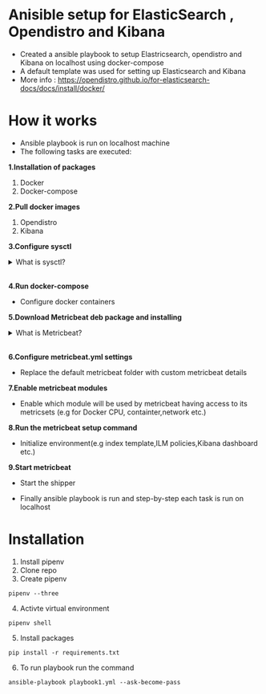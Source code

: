 # Anisible setup for ElasticSearch , Opendistro and Kibana

- Created a ansible playbook to setup Elastricsearch, opendistro and Kibana on localhost using docker-compose
- A default template was used for setting up Elasticsearch and Kibana 
- More info : https://opendistro.github.io/for-elasticsearch-docs/docs/install/docker/

# How it works
- Ansible playbook is run on localhost machine
- The following tasks are executed:

**1.Installation of packages**
 1. Docker
 2. Docker-compose

**2.Pull docker images** 
1. Opendistro
2. Kibana

**3.Configure sysctl**
<details>
<summary>What is sysctl?</summary>
<br>
    - A command used to modified default kernal behaviour. Changes can be on system reboot or at runtime.

    - The changes that will be made are increase virtual memory assigned by default to Elastic

    - More info : https://www.elastic.co/guide/en/elasticsearch/reference/current/vm-max-map-count.html
</details>
<br>

**4.Run docker-compose**
- Configure docker containers

**5.Download Metricbeat deb package and installing**

<details>
<summary>What is Metricbeat?</summary>
<br>

 - A lightweight shipper you can install on yor server to periodically collects metric from the operating system and services on server.

 - Simplify collecting,parsing and visualizing infromation from key data sources (e.g. cloud platforms,containers). Based on Elastic Common Schema(ECS)

 - It then can take metrics and statistic to be used by Elasticsearch or Logstash
</details>
<br>

**6.Configure metricbeat.yml settings**
 - Replace the default metricbeat folder with custom metricbeat details

**7.Enable metricbeat modules**
 - Enable which module will be used by metricbeat having access to its metricsets (e.g for Docker CPU, containter,network etc.)

**8.Run the metricbeat setup command**
  - Initialize environment(e.g index template,ILM policies,Kibana dashboard etc.)

**9.Start metricbeat**
   - Start the shipper

- Finally ansible playbook is run and step-by-step each task is run on localhost

# Installation
1. Install pipenv
2. Clone repo
3. Create pipenv

```
pipenv --three
```

4. Activte virtual environment
```
pipenv shell
```
5. Install packages
```
pip install -r requirements.txt
```
6. To run playbook run the command 
```
ansible-playbook playbook1.yml --ask-become-pass
```